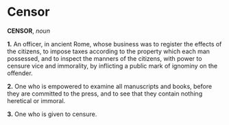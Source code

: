 # Censor

**CENSOR**, _noun_

**1.** An officer, in ancient Rome, whose business was to register the effects of the citizens, to impose taxes according to the property which each man possessed, and to inspect the manners of the citizens, with power to censure vice and immorality, by inflicting a public mark of ignominy on the offender.

**2.** One who is empowered to examine all manuscripts and books, before they are committed to the press, and to see that they contain nothing heretical or immoral.

**3.** One who is given to censure.
